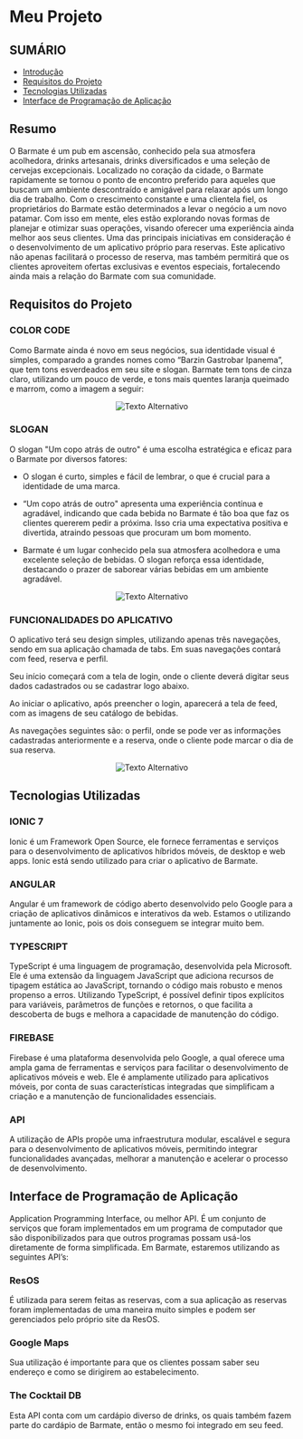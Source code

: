 # Meu Projeto

## SUMÁRIO

- [Introdução](#resumo)
- [Requisitos do Projeto](#requisitos-do-projeto)
- [Tecnologias Utilizadas](#tecnologias-utilizadas)
- [Interface de Programação de Aplicação](#interface-de-programação-de-aplicação)

## Resumo

O Barmate é um pub em ascensão, conhecido pela sua atmosfera acolhedora, drinks artesanais, drinks diversificados e uma seleção de cervejas excepcionais. Localizado no coração da cidade, o Barmate rapidamente se tornou o ponto de encontro preferido para aqueles que buscam um ambiente descontraído e amigável para relaxar após um longo dia de trabalho. 
Com o crescimento constante e uma clientela fiel, os proprietários do Barmate estão determinados a levar o negócio a um novo patamar. Com isso em mente, eles estão explorando novas formas de planejar e otimizar suas operações, visando oferecer uma experiência ainda melhor aos seus clientes. 
Uma das principais iniciativas em consideração é o desenvolvimento de um aplicativo próprio para reservas. Este aplicativo não apenas facilitará o processo de reserva, mas também permitirá que os clientes aproveitem ofertas exclusivas e eventos especiais, fortalecendo ainda mais a relação do Barmate com sua comunidade.


## Requisitos do Projeto

### COLOR CODE
Como Barmate ainda é novo em seus negócios, sua identidade visual é simples, comparado a grandes nomes como “Barzin Gastrobar Ipanema”, que tem tons esverdeados em seu site e slogan. Barmate tem tons de cinza claro, utilizando um pouco de verde, e tons mais quentes laranja queimado e marrom, como a imagem a seguir:

<p align="center">
  <img src="https://media.discordapp.net/attachments/1218606975382851599/1226605634665975899/image.png?ex=66771d84&is=6675cc04&hm=599b96c174936ad8ea0e5a3f0e84d8f2f9cd9518f21a157d03ec708c00357f30&=&format=webp&quality=lossless" alt="Texto Alternativo">
</p>

### SLOGAN
O slogan "Um copo atrás de outro" é uma escolha estratégica e eficaz para o Barmate por diversos fatores:

* O slogan é curto, simples e fácil de lembrar, o que é crucial para a identidade de uma marca.

* “Um copo atrás de outro" apresenta uma experiência contínua e agradável, indicando que cada bebida no Barmate é tão boa que faz os clientes quererem pedir a próxima. Isso cria uma expectativa positiva e divertida, atraindo pessoas que procuram um bom momento.

* Barmate é um lugar conhecido pela sua atmosfera acolhedora e uma excelente seleção de bebidas. O slogan reforça essa identidade, destacando o prazer de saborear várias bebidas em um ambiente agradável.

<p align="center">
  <img src="src/assets/logo.png" alt="Texto Alternativo">
</p>

### FUNCIONALIDADES DO APLICATIVO

O aplicativo terá seu design simples, utilizando apenas três navegações, sendo em sua aplicação chamada de tabs. Em suas navegações contará com feed, reserva e perfil.

Seu início começará com a tela de login, onde o cliente deverá digitar seus dados cadastrados ou se cadastrar logo abaixo. 

Ao iniciar o aplicativo, após preencher o login, aparecerá a tela de feed, com as imagens de seu catálogo de bebidas.

As navegações seguintes são: o perfil, onde se pode ver as informações cadastradas anteriormente e a reserva, onde o cliente pode marcar o dia de sua reserva.

<p align="center">
  <img src="https://cdn.discordapp.com/attachments/1090377233367056506/1253811305220145293/image.png?ex=66773645&is=6675e4c5&hm=b30ec44c6bf6b692140d0ce48ef6183da163b455dc0ba42222328495a4c6cd28&" alt="Texto Alternativo">
</p>

## Tecnologias Utilizadas

### IONIC 7
Ionic é um Framework Open Source, ele fornece ferramentas e serviços para o desenvolvimento de aplicativos híbridos móveis, de desktop e web apps. Ionic está sendo utilizado para criar o aplicativo de Barmate.

### ANGULAR
Angular é um framework de código aberto desenvolvido pelo Google para a criação de aplicativos dinâmicos e interativos da web. Estamos o utilizando juntamente ao Ionic, pois os dois conseguem se integrar muito bem.

### TYPESCRIPT
TypeScript é uma linguagem de programação, desenvolvida pela Microsoft. Ele é uma extensão da linguagem JavaScript que adiciona recursos de tipagem estática ao JavaScript, tornando o código mais robusto e menos propenso a erros. Utilizando TypeScript, é possível definir tipos explícitos para variáveis, parâmetros de funções e retornos, o que facilita a descoberta de bugs e melhora a capacidade de manutenção do código.

### FIREBASE
Firebase é uma plataforma desenvolvida pelo Google, a qual oferece uma ampla gama de ferramentas e serviços para facilitar o desenvolvimento de aplicativos móveis e web. Ele é amplamente utilizado para aplicativos móveis, por conta de suas características integradas que simplificam a criação e a manutenção de funcionalidades essenciais.

### API
A utilização de APIs propõe uma infraestrutura modular, escalável e segura para o desenvolvimento de aplicativos móveis, permitindo integrar funcionalidades avançadas, melhorar a manutenção e acelerar o processo de desenvolvimento.

## Interface de Programação de Aplicação

Application Programming Interface, ou melhor API. É um conjunto de serviços que foram implementados em um programa de computador que são disponibilizados para que outros programas possam usá-los diretamente de forma simplificada. Em Barmate, estaremos utilizando as seguintes API’s:

### ResOS
É utilizada para serem feitas as reservas, com a sua aplicação as reservas foram implementadas de uma maneira muito simples e podem ser gerenciados pelo próprio site da ResOS.


### Google Maps
Sua utilização é importante para que os clientes possam saber seu endereço e como se dirigirem ao estabelecimento.


### The Cocktail DB
Esta API conta com um cardápio diverso de drinks, os quais também fazem parte do cardápio de Barmate, então o mesmo foi integrado em seu feed.

